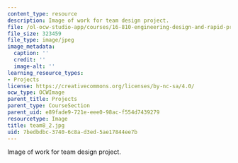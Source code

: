 ```yaml
---
content_type: resource
description: Image of work for team design project.
file: /ol-ocw-studio-app/courses/16-810-engineering-design-and-rapid-prototyping-january-iap-2005/7bedbdbc37406c8ad3ed5ae17844ee7b_team8_2.jpg
file_size: 323459
file_type: image/jpeg
image_metadata:
  caption: ''
  credit: ''
  image-alt: ''
learning_resource_types:
- Projects
license: https://creativecommons.org/licenses/by-nc-sa/4.0/
ocw_type: OCWImage
parent_title: Projects
parent_type: CourseSection
parent_uid: e89fade9-721e-eee0-98ac-f554d7439279
resourcetype: Image
title: team8_2.jpg
uid: 7bedbdbc-3740-6c8a-d3ed-5ae17844ee7b
---
```

Image of work for team design project.